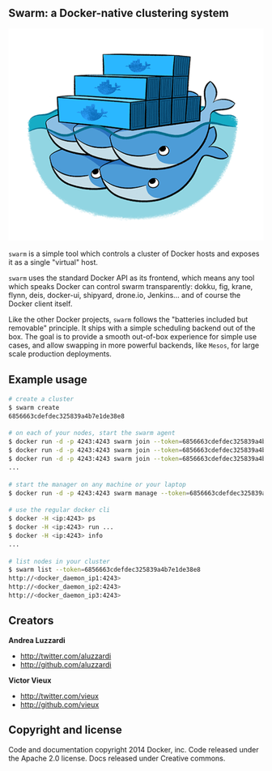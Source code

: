 ## Swarm: a Docker-native clustering system

![Docker Swarm Logo](logo.png?raw=true "Docker Swarm Logo")

`swarm` is a simple tool which controls a cluster of Docker hosts and exposes it as a single "virtual" host.

`swarm` uses the standard Docker API as its frontend, which means any tool which speaks Docker can control swarm transparently: dokku, fig, krane, flynn, deis, docker-ui, shipyard, drone.io, Jenkins... and of course the Docker client itself.

Like the other Docker projects, `swarm` follows the "batteries included but removable" principle. It ships with a simple scheduling backend out of the box. The goal is to provide a smooth out-of-box experience for simple use cases, and allow swapping in more powerful backends, like `Mesos`, for large scale production deployments.

## Example usage

```bash
# create a cluster
$ swarm create
6856663cdefdec325839a4b7e1de38e8

# on each of your nodes, start the swarm agent
$ docker run -d -p 4243:4243 swarm join --token=6856663cdefdec325839a4b7e1de38e8 --addr=<docker_daemon_ip1:4243>
$ docker run -d -p 4243:4243 swarm join --token=6856663cdefdec325839a4b7e1de38e8 --addr=<docker_daemon_ip2:4243>
$ docker run -d -p 4243:4243 swarm join --token=6856663cdefdec325839a4b7e1de38e8 --addr=<docker_daemon_ip3:4243>
...

# start the manager on any machine or your laptop
$ docker run -d -p 4243:4243 swarm manage --token=6856663cdefdec325839a4b7e1de38e8

# use the regular docker cli
$ docker -H <ip:4243> ps 
$ docker -H <ip:4243> run ... 
$ docker -H <ip:4243> info
...

# list nodes in your cluster
$ swarm list --token=6856663cdefdec325839a4b7e1de38e8
http://<docker_daemon_ip1:4243>
http://<docker_daemon_ip2:4243>
http://<docker_daemon_ip3:4243>
```

## Creators

**Andrea Luzzardi**

- <http://twitter.com/aluzzardi>
- <http://github.com/aluzzardi>

**Victor Vieux**

- <http://twitter.com/vieux>
- <http://github.com/vieux>

## Copyright and license

Code and documentation copyright 2014 Docker, inc. Code released under the Apache 2.0 license.
Docs released under Creative commons.

